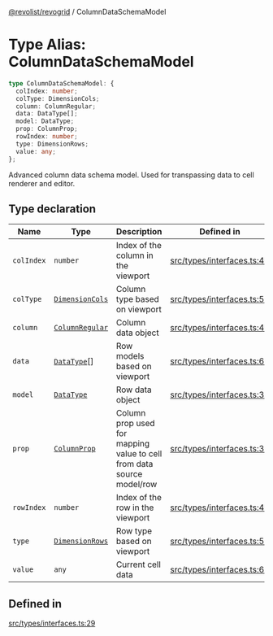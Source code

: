[@revolist/revogrid](README.md) / ColumnDataSchemaModel

# Type Alias: ColumnDataSchemaModel

```ts
type ColumnDataSchemaModel: {
  colIndex: number;
  colType: DimensionCols;
  column: ColumnRegular;
  data: DataType[];
  model: DataType;
  prop: ColumnProp;
  rowIndex: number;
  type: DimensionRows;
  value: any;
};
```

Advanced column data schema model.
Used for transpassing data to cell renderer and editor.

## Type declaration

| Name | Type | Description | Defined in |
| ------ | ------ | ------ | ------ |
| `colIndex` | `number` | Index of the column in the viewport | [src/types/interfaces.ts:49](https://github.com/revolist/revogrid/blob/0bf9217987a0038bc73b1aec64e1a3314302e790/src/types/interfaces.ts#L49) |
| `colType` | [`DimensionCols`](TypeAlias.DimensionCols.md) | Column type based on viewport | [src/types/interfaces.ts:53](https://github.com/revolist/revogrid/blob/0bf9217987a0038bc73b1aec64e1a3314302e790/src/types/interfaces.ts#L53) |
| `column` | [`ColumnRegular`](Interface.ColumnRegular.md) | Column data object | [src/types/interfaces.ts:41](https://github.com/revolist/revogrid/blob/0bf9217987a0038bc73b1aec64e1a3314302e790/src/types/interfaces.ts#L41) |
| `data` | [`DataType`](TypeAlias.DataType.md)[] | Row models based on viewport | [src/types/interfaces.ts:61](https://github.com/revolist/revogrid/blob/0bf9217987a0038bc73b1aec64e1a3314302e790/src/types/interfaces.ts#L61) |
| `model` | [`DataType`](TypeAlias.DataType.md) | Row data object | [src/types/interfaces.ts:37](https://github.com/revolist/revogrid/blob/0bf9217987a0038bc73b1aec64e1a3314302e790/src/types/interfaces.ts#L37) |
| `prop` | [`ColumnProp`](TypeAlias.ColumnProp.md) | Column prop used for mapping value to cell from data source model/row | [src/types/interfaces.ts:33](https://github.com/revolist/revogrid/blob/0bf9217987a0038bc73b1aec64e1a3314302e790/src/types/interfaces.ts#L33) |
| `rowIndex` | `number` | Index of the row in the viewport | [src/types/interfaces.ts:45](https://github.com/revolist/revogrid/blob/0bf9217987a0038bc73b1aec64e1a3314302e790/src/types/interfaces.ts#L45) |
| `type` | [`DimensionRows`](TypeAlias.DimensionRows.md) | Row type based on viewport | [src/types/interfaces.ts:57](https://github.com/revolist/revogrid/blob/0bf9217987a0038bc73b1aec64e1a3314302e790/src/types/interfaces.ts#L57) |
| `value` | `any` | Current cell data | [src/types/interfaces.ts:65](https://github.com/revolist/revogrid/blob/0bf9217987a0038bc73b1aec64e1a3314302e790/src/types/interfaces.ts#L65) |

## Defined in

[src/types/interfaces.ts:29](https://github.com/revolist/revogrid/blob/0bf9217987a0038bc73b1aec64e1a3314302e790/src/types/interfaces.ts#L29)
